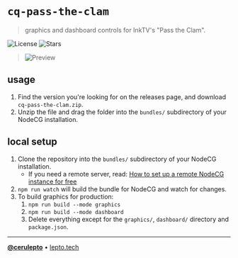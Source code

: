 # `cq-pass-the-clam`
> graphics and dashboard controls for InkTV's "Pass the Clam".

![License][license-shield]
![Stars][stars-shield]

> ![Preview](preview.png)

## usage
1. Find the version you're looking for on the releases page, and download `cq-pass-the-clam.zip`.
1. Unzip the file and drag the folder into the `bundles/` subdirectory of your NodeCG installation.

## local setup
1. Clone the repository into the `bundles/` subdirectory of your NodeCG installation.
    - If you need a remote server, read: [How to set up a remote NodeCG instance for free](https://gist.github.com/LeptoFlare/70cd494e4562b7473fdb89029a4d6a87)
1. `npm run watch` will build the bundle for NodeCG and watch for changes.
1. To build graphics for production:
    1. `npm run build --mode graphics`
    1. `npm run build --mode dashboard`
    1. Delete everything except for the `graphics/`, `dashboard/` directory and `package.json`.

---

[**@cerulepto**](https://github.com/LeptoFlare) • [lepto.tech](https://lepto.tech)

<!-- markdown links & imgs -->
[stars-shield]: https://img.shields.io/github/stars/LeptoFlare/cq-pass-the-clam.svg?style=social
[license-shield]: https://img.shields.io/github/license/LeptoFlare/cq-pass-the-clam.svg?style=flat
